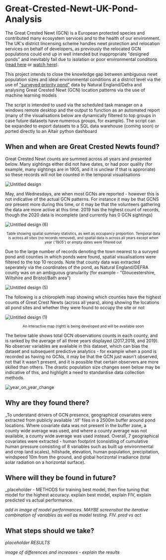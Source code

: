 # Great-Crested-Newt-UK-Pond-Analysis

The Great Crested Newt (GCN) is a European protected species and contributed many ecosystem services and to the health of our environment. The UK's district lincensing scheme handles newt protection and relocation services on behalf of developers, as previously the relocated GCN populations could end up in well intended but inappropriate "designed ponds"  and inevitably fail due to isolation or poor environmental conditons ([read here](https://freshwaterhabitats.org.uk/projects/newt-conservation/#:~:text=The%20new%20approach%20focuses%20on,newts%20can%20breed%20and%20thrive) or [watch here](https://www.youtube.com/watch?v=efJ0YYD1MbM)). 

This project intends to close the knowledge gap between ambiguous newt population sizes and ideal environmental conditions at a district level via the use of ["surveyed priority pond"](https://naturalengland-defra.opendata.arcgis.com/datasets/Defra::surveyed-priority-ponds-england/about) data by Natural England/Defra and analysing Great Crested Newt (GCN) location patterns via the use of machine learning models

The script is intended to used via the scheduled task manager on a windows remote desktop and the output to function as an automated report (many of the visualisations below are dynamically filtered to top groups in case future datasets have numerous groups, for example). The script can be expanded to export datasets to a SQL data warehouse (coming soon) or ported directly to an Altair python dashboard

## When and when are Great Crested Newts found?

Great Crested Newt counts are summed across all years and presented below. Many sightings either did not have dates, or had poor quality (for example, many sightings are in 1905, and it is unclear if that is approriate) so these records will not be counted in the temporal visualisations

![Untitled design](https://user-images.githubusercontent.com/122735369/212549286-e11f6132-33ad-42ec-b2bb-a074f38acf66.jpg)

May, and Wednesdays, are when most GCNs are reported - however this is not indicative of the actual GCN patterns. For instance it may be that GCNS _are_ present more during this time, or it may be that the volunteers gathering the data are more active at this time. 2019 has the highest count of records, though the 2020 data is incomplete (and currently has 0 GCN sightings)

![Untitled design (6)](https://user-images.githubusercontent.com/122735369/212550950-9ac21a6f-07b3-4488-b541-c55c8d491bda.jpg)
<p align="center"><sup>Table showing spatial summary statistics, as well as occupancy proportion. Temporal data is across all sites (no records removed), and spatial data is across all years except when year ('1905') or empty dates were filtered out</sup></p>

Due to the large number of records denoting the town nearest to a survyed pond and counties in which ponds were found, spatial visualisations were filtered to the top 10 records. Note that county data was extracted seperately via the coordinates of the pond, as Natural England/DEFRA county was on an ambiguous granularity (for example - "Gloucestershire, Wiltshire and Bristol/Bath area")

![Untitled design (5)](https://user-images.githubusercontent.com/122735369/212550996-275f2d32-39c7-476c-ac56-f4d47f796300.jpg)

The following is a chloropleth map showing which counties have the highest counts of Great Crest Newts (across all years), along showing the locations all pond sites and whether they were found to occupy the site or not

![Untitled design (1)](https://user-images.githubusercontent.com/122735369/212669721-84fe39f2-2ce8-448b-8196-917dca53f4ff.png)
<p align="center"><sup>An interactive map (right) is being developed and will be available soon</sup></p>

The below table shows total GCN observations counts in each county, and is ranked by the average of all three years displayed (2017,2018, and 2019). No observer variables are available in this dataset, which can bias the dataset and subsequent predictive analytics - for example when a pond is recorded as having no GCNs, it may be that the GCN just wasn't observed, not that it wasn't present, and it is possible that certain observers are more skilled than others. The drastic population size changes seen below may be indicative of this, and highlight a need to standardise data collection methods.

![year_on_year_change](https://user-images.githubusercontent.com/122735369/212964226-8cefec1e-a4d0-4932-8b2e-d636e6a11e67.png)

## Why are they found there?

_To understand drivers of GCN presence, geographical covariates were extracted from publicly available '.tif' files in a 2500m buffer around pond locations. Where covariate data was not present in the buffer zone, a county wide average was used, and where a county average was not available, a county wide average was used instead. Overall, 7 geographical covariates were extracted - human footprint (consisting of cumulative human pressure consisting of 8 variables such as built up environmental and crop land scales), hillshade, elevation, human population, precipitation, windspeed 10m from the ground, and global horizontal irradiance (total solar radiation on a horizontal surface).


## Where will they be found in future?

_placeholder - METHODS for training best model, then fine tuning that model for the highest accuracy. explain best model, explain FIV, explain predicted vs actual performance. 

_add in image of model performances. MAYBE screenshot the iterative combination of variables as well as model testing. FIV. pred vs act_

## What steps should we take?

_placeholder RESULTS_

_image of differences and increases - explain the results_

